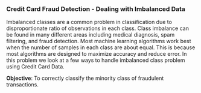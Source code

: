 ### Credit Card Fraud Detection - Dealing with Imbalanced Data

Imbalanced classes are a common problem in classification due to disproportionate ratio of observations in each class. Class imbalance can be found in many different areas including medical diagnosis, spam filtering, and fraud detection. Most machine learning algorithms work best when the number of samples in each class are about equal. This is because most algorithms are designed to maximize accuracy and reduce error. In this problem we look at a few ways to handle imbalanced class problem using Credit Card Data.

**Objective**: To correctly classify the minority class of fraudulent transactions.
